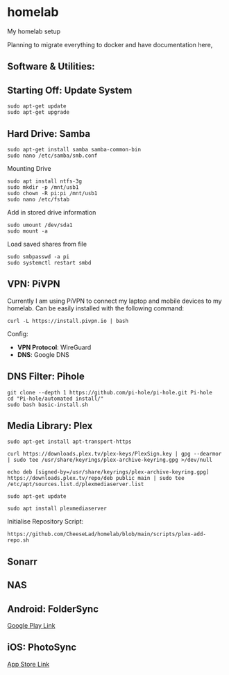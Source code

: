 # homelab
My homelab setup



Planning to migrate everything to docker and have documentation here,

Software & Utilities:
----

## Starting Off: Update System

```Shell
sudo apt-get update
sudo apt-get upgrade
```

## Hard Drive: Samba

```Shell
sudo apt-get install samba samba-common-bin
sudo nano /etc/samba/smb.conf
```

Mounting Drive
```Shell
sudo apt install ntfs-3g
sudo mkdir -p /mnt/usb1
sudo chown -R pi:pi /mnt/usb1
sudo nano /etc/fstab
```

Add in stored drive information

```Shell
sudo umount /dev/sda1
sudo mount -a
```

Load saved shares from file

```Shell
sudo smbpasswd -a pi
sudo systemctl restart smbd
```

## VPN: PiVPN

Currently I am using PiVPN to connect my laptop and mobile devices to my homelab. Can be easily installed with the following command:

```Shell
curl -L https://install.pivpn.io | bash
```

Config:
- **VPN Protocol**: WireGuard
- **DNS**: Google DNS

## DNS Filter: Pihole


```Shell
git clone --depth 1 https://github.com/pi-hole/pi-hole.git Pi-hole
cd "Pi-hole/automated install/"
sudo bash basic-install.sh
```

## Media Library: Plex

```Shell
sudo apt-get install apt-transport-https

curl https://downloads.plex.tv/plex-keys/PlexSign.key | gpg --dearmor | sudo tee /usr/share/keyrings/plex-archive-keyring.gpg >/dev/null

echo deb [signed-by=/usr/share/keyrings/plex-archive-keyring.gpg] https://downloads.plex.tv/repo/deb public main | sudo tee /etc/apt/sources.list.d/plexmediaserver.list

sudo apt-get update

sudo apt install plexmediaserver
```

Initialise Repository Script:
```Shell
https://github.com/CheeseLad/homelab/blob/main/scripts/plex-add-repo.sh
``` 
## Sonarr
## NAS
## Android: FolderSync
[Google Play Link](https://play.google.com/store/apps/details?id=dk.tacit.android.foldersync.lite&hl=en_IE&gl=US)
## iOS: PhotoSync
[App Store Link](https://apps.apple.com/us/app/photosync-transfer-photos/id415850124)
